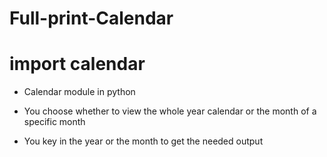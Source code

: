 # Full-print-Calendar
# import calendar 

*  Calendar module in python

* You choose whether to view the whole year calendar or the month of a specific month
* You key in the year or the month to get the needed output

